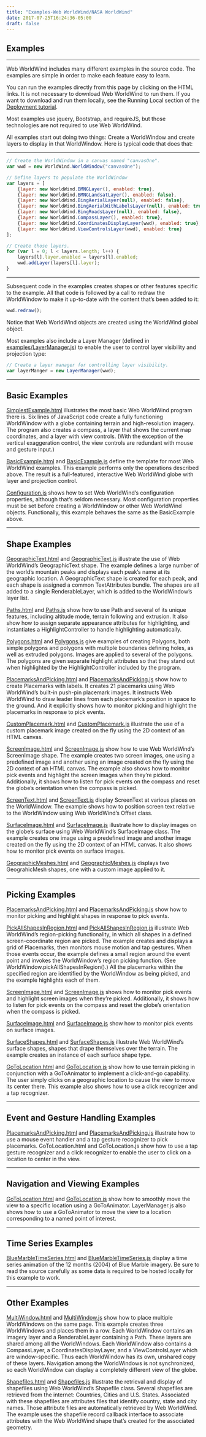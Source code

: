 ```yaml
---
title: "Examples-Web WorldWind/NASA WorldWind"
date: 2017-07-25T16:24:36-05:00
draft: false
---
```


## Examples

---

Web WorldWind includes many different examples in the source code. The examples are simple in order to make each feature easy to learn.

You can run the examples directly from this page by clicking on the HTML links. It is not necessary to download Web WorldWind to run them. If you want to download and run them locally, see the Running Local section of the [Deployment tutorial](/web/tutorials/deployment/).

Most examples use jquery, Bootstrap, and requireJS, but those technologies are not required to use Web WorldWind.

All examples start out doing two things: Create a WorldWindow and create layers to display in that WorldWindow.  Here is typical code that does that:

---

```javascript
// Create the WorldWindow in a canvas named "canvasOne".
var wwd = new WorldWind.WorldWindow("canvasOne");

// Define layers to populate the WorldWindow
var layers = [
    {layer: new WorldWind.BMNGLayer(), enabled: true},
    {layer: new WorldWind.BMNGLandsatLayer(), enabled: false},
    {layer: new WorldWind.BingAerialLayer(null), enabled: false},
    {layer: new WorldWind.BingAerialWithLabelsLayer(null), enabled: true},
    {layer: new WorldWind.BingRoadsLayer(null), enabled: false},
    {layer: new WorldWind.CompassLayer(), enabled: true},
    {layer: new WorldWind.CoordinatesDisplayLayer(wwd), enabled: true},
    {layer: new WorldWind.ViewControlsLayer(wwd), enabled: true}
];

// Create those layers.
for (var l = 0; l < layers.length; l++) {
    layers[l].layer.enabled = layers[l].enabled;
    wwd.addLayer(layers[l].layer);
}
```
---

Subsequent code in the examples creates shapes or other features specific to the example. All that code is followed by a call to redraw the WorldWindow to make it up-to-date with the content that’s been added to it:

```javascript
wwd.redraw();
```

Notice that Web WorldWind objects are created using the WorldWind global object.

Most examples also include a Layer Manager (defined in [examples/LayerManager.js](https://github.com/NASAWorldWind/WebWorldWind/blob/develop/examples/LayerManager.js)) to enable the user to control layer visibility and projection type:

```javascript
// Create a layer manager for controlling layer visibility.
var layerManger = new LayerManager(wwd);
```
---

## Basic Examples

<a target="_blank" href="http://worldwindserver.net/webworldwind/examples/SimplestExample.html">SimplestExample.html</a> illustrates the most basic Web WorldWind program there is. Six lines of JavaScript code create a fully functioning WorldWindow with a globe containing terrain and high-resolution imagery. The program also creates a compass, a layer that shows the current map coordinates, and a layer with view controls. (With the exception of the vertical exaggeration control, the view controls are redundant with mouse and gesture input.)

<a target="_blank" href="http://worldwindserver.net/webworldwind/examples/BasicExample.html">BasicExample.html</a> and <a target="_blank" href="http://worldwindserver.net/webworldwind/examples/BasicExample.js">BasicExample.js</a> define the template for most Web WorldWind examples. This example performs only the operations described above. The result is a full-featured, interactive Web WorldWind globe with layer and projection control.

<a target="_blank" href="http://worldwindserver.net/webworldwind/examples/Configuration.js">Configuration.js</a> shows how to set Web WorldWind’s configuration properties, although that’s seldom necessary. Most configuration properties must be set before creating a WorldWindow or other Web WorldWind objects. Functionally, this example behaves the same as the BasicExample above.

---

## Shape Examples

<a target="_blank" href="http://worldwindserver.net/webworldwind/examples/GeographicText.html">GeographicText.html</a> and <a target="_blank" href="http://worldwindserver.net/webworldwind/examples/GeographicText.js">GeographicText.js</a> illustrate the use of Web WorldWind’s GeographicText shape. The example defines a large number of the world’s mountain peaks and displays each peak’s name at its geographic location. A GeographicText shape is created for each peak, and each shape is assigned a common TextAttributes bundle. The shapes are all added to a single RenderableLayer, which is added to the WorldWindow’s layer list.

<a target="_blank" href="http://worldwindserver.net/webworldwind/examples/Paths.html">Paths.html</a> and <a target="_blank" href="http://worldwindserver.net/webworldwind/examples/Paths.js">Paths.js</a> show how to use Path and several of its unique features, including altitude mode, terrain following and extrusion. It also show how to assign separate appearance attributes for highlighting, and  instantiates a HighlightController to handle highlighting automatically.

<a target="_blank" href="http://worldwindserver.net/webworldwind/examples/Polygons.html">Polygons.html</a> and <a target="_blank" href="http://worldwindserver.net/webworldwind/examples/Polygons.js">Polygons.js</a> give examples of creating Polygons, both simple polygons and polygons with multiple boundaries defining holes, as well as extruded polygons. Images are applied to several of the polygons. The polygons are given separate highlight attributes so that they stand out when highlighted by the HighlightController included by the program.

<a target="_blank" href="http://worldwindserver.net/webworldwind/examples/PlacemarksAndPicking.html">PlacemarksAndPicking.html</a> and <a target="_blank" href="http://worldwindserver.net/webworldwind/examples/PlacemarksAndPicking.js">PlacemarksAndPicking.js</a> show how to create Placemarks with labels. It creates 21 placemarks using Web WorldWind’s built-in push-pin placemark images. It instructs Web WorldWind to draw leader lines from each placemark’s position in space to the ground. And it explicitly shows how to monitor picking and highlight the placemarks in response to pick events.

<a target="_blank" href="http://worldwindserver.net/webworldwind/examples/CustomPlacemark.html">CustomPlacemark.html</a> and <a target="_blank" href="http://worldwindserver.net/webworldwind/examples/CustomPlacemark.js">CustomPlacemark.js</a> illustrate the use of a custom placemark image created on the fly using the 2D context of an HTML canvas.

<a target="_blank" href="http://worldwindserver.net/webworldwind/examples/ScreenImage.html">ScreenImage.html</a> and <a target="_blank" href="http://worldwindserver.net/webworldwind/examples/ScreenImage.js">ScreenImage.js</a> show how to use Web WorldWind’s ScreenImage shape. The example creates two screen images, one using a predefined image and another using an image created on the fly using the 2D context of an HTML canvas. The example also shows how to monitor pick events and highlight the screen images when they’re picked. Additionally, it shows how to listen for pick events on the compass and reset the globe’s orientation when the compass is picked.

<a target="_blank" href="http://worldwindserver.net/webworldwind/examples/ScreenText.html">ScreenText.html</a> and <a target="_blank" href="http://worldwindserver.net/webworldwind/examples/ScreenText.js">ScreenText.js</a> display ScreenText at various places on the WorldWindow. The example shows how to position screen text relative to the WorldWindow using Web WorldWind’s Offset class.

<a target="_blank" href="http://worldwindserver.net/webworldwind/examples/SurfaceImage.html">SurfaceImage.html</a> and <a target="_blank" href="http://worldwindserver.net/webworldwind/examples/SurfaceImage.js">SurfaceImage.js</a> illustrate how to display images on the globe’s surface using Web WorldWind’s SurfaceImage class. The example creates one image using a predefined image and another image created on the fly using the 2D context of an HTML canvas. It also shows how to monitor pick events on surface images.

<a target="_blank" href="http://worldwindserver.net/webworldwind/examples/GeographicMeshes.html">GeographicMeshes.html</a> and <a target="_blank" href="http://worldwindserver.net/webworldwind/examples/GeographicMeshes.js">GeographicMeshes.js</a> displays two GeograhicMesh shapes, one with a custom image applied to it.

---

## Picking Examples

<a target="_blank" href="http://worldwindserver.net/webworldwind/examples/PlacemarksAndPicking.html">PlacemarksAndPicking.html</a> and <a target="_blank" href="http://worldwindserver.net/webworldwind/examples/PlacemarksAndPicking.js">PlacemarksAndPicking.js</a> show how to monitor picking and highlight shapes in response to pick events.

<a target="_blank" href="http://worldwindserver.net/webworldwind/examples/PickAllShapesInRegion.html">PickAllShapesInRegion.html</a> and <a target="_blank" href="http://worldwindserver.net/webworldwind/examples/PickAllShapesInRegion.js">PickAllShapesInRegion.js</a> illustrate Web WorldWind’s region-picking functionality, in which all shapes in a defined screen-coordinate region are picked. The example creates and displays a grid of Placemarks, then monitors mouse motion and tap gestures. When those events occur, the example defines a small region around the event point and invokes the WorldWindow’s region picking function. (See WorldWindow.pickAllShapesInRegion().) All the placemarks within the specified region are identified by the WorldWindow as being picked, and the example highlights each of them.

<a target="_blank" href="http://worldwindserver.net/webworldwind/examples/ScreenImage.html">ScreenImage.html</a> and <a target="_blank" href="http://worldwindserver.net/webworldwind/examples/ScreenImage.js">ScreenImage.js</a> shows how to monitor pick events and highlight  screen images when they’re picked. Additionally, it shows how to listen for pick events on the compass and reset the globe’s orientation when the compass is picked.

<a target="_blank" href="http://worldwindserver.net/webworldwind/examples/SurfaceImage.html">SurfaceImage.html</a> and <a target="_blank" href="http://worldwindserver.net/webworldwind/examples/SurfaceImage.js">SurfaceImage.js</a> show how to monitor pick events on surface images.

<a target="_blank" href="http://worldwindserver.net/webworldwind/examples/SurfaceShapes.html">SurfaceShapes.html</a> and <a target="_blank" href="http://worldwindserver.net/webworldwind/examples/SurfaceShapes.js">SurfaceShapes.js</a> illustrate Web WorldWind’s surface shapes, shapes that drape themselves over the terrain. The example creates an instance of each surface shape type.

<a target="_blank" href="http://worldwindserver.net/webworldwind/examples/GoToLocation.html">GoToLocation.html</a> and <a target="_blank" href="http://worldwindserver.net/webworldwind/examples/GoToLocation.js">GoToLocation.js</a> show how to use terrain picking in conjunction with a GoToAnimator to implement a click-and-go capability. The user simply clicks on a geographic location to cause the view to move its center there. This example also shows how to use a click recognizer and a tap recognizer.

---

## Event and Gesture Handling Examples

<a target="_blank" href="http://worldwindserver.net/webworldwind/examples/PlacemarksAndPicking.html">PlacemarksAndPicking.html</a> and <a target="_blank" href="http://worldwindserver.net/webworldwind/examples/PlacemarksAndPicking.js">PlacemarksAndPicking.js</a> illustrate how to use a mouse event handler and a tap gesture recognizer to pick placemarks. GoToLocation.html and GoToLocation.js show how to use a tap gesture recognizer and a click recognizer to enable the user to click on a location to center in the view.

---

## Navigation and Viewing Examples

<a target="_blank" href="http://worldwindserver.net/webworldwind/examples/GoToLocation.html">GoToLocation.html</a> and <a target="_blank" href="http://worldwindserver.net/webworldwind/examples/GoToLocation.js">GoToLocation.js</a> show how to smoothly move the view to a specific location using a GoToAnimator. LayerManager.js also shows how to use a GoToAnimator to move the view to a location corresponding to a named point of interest.

---

## Time Series Examples

<a target="_blank" href="http://worldwindserver.net/webworldwind/examples/BlueMarbleTimeSeries.html">BlueMarbleTimeSeries.html</a> and <a target="_blank" href="http://worldwindserver.net/webworldwind/examples/BlueMarbleTimeSeries.js">BlueMarbleTimeSeries.js</a> display a time series animation of the 12 months (2004) of Blue Marble imagery. Be sure to read the source carefully as some data is required to be hosted locally for this example to work.

---

## Other Examples

<a target="_blank" href="http://worldwindserver.net/webworldwind/examples/MultiWindow.html">MultiWindow.html</a> and <a target="_blank" href="http://worldwindserver.net/webworldwind/examples/MultiWindow.js">MultiWindow.js</a> show how to place multiple WorldWindows on the same page. This example creates three WorldWindows and places them in a row. Each WorldWindow contains an imagery layer and a RenderableLayer containing a Path. These layers are shared among all the WorldWindows. Each WorldWindow also contains a CompassLayer, a CoordinatesDisplayLayer, and a ViewControlsLayer which are window-specific. Thus each WorldWindow has its own, unshared copy of these layers. Navigation among the WorldWindows is not synchronized, so each WorldWindow can display a completely different view of the globe.

<a target="_blank" href="http://worldwindserver.net/webworldwind/examples/Shapefiles.html">Shapefiles.html</a> and <a target="_blank" href="http://worldwindserver.net/webworldwind/examples/Shapefiles.js">Shapefiles.js</a> illustrate the retrieval and display of shapefiles using Web WorldWind’s Shapefile class. Several shapefiles are retrieved from the internet: Countries, Cities and U.S. States. Associated with these shapefiles are attributes files that identify country, state and city names. Those attribute files are automatically retrieved by Web WorldWind. The example uses the shapefile record callback interface to associate attributes with the Web WorldWind shape that’s created for the associated geometry.